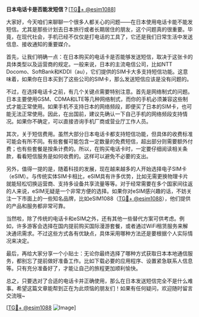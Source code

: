 **日本电话卡是否能发短信？**[[TG💪+ @esim1088](https://t.me/s/esim1088)]

大家好，今天咱们来聊聊一个很多人都关心的问题——在日本使用电话卡能不能发短信。尤其是那些计划去日本旅行或者长期居住的朋友，这个问题真的很重要。毕竟，在现代社会，手机已经不仅仅是打电话的工具了，它还是我们日常生活中发送信息、接收通知的重要媒介。

首先，让我们明确一点：在日本购买的电话卡是否能够发送短信，取决于这张卡的具体类型以及运营商的规定。一般来说，日本的主流电信公司，比如NTT Docomo、SoftBank和KDDI（au），它们提供的SIM卡大多支持短信功能。这意味着，如果你在日本买到了这些公司的SIM卡，那么发送短信应该是没有问题的。

不过，在选择电话卡之前，有几个关键点需要特别注意。首先是网络制式的问题。日本主要使用GSM、CDMA和LTE等几种网络制式，而你的手机必须兼容这些制式才能正常使用。如果手机不支持日本的网络频段，即便买了日本的SIM卡，也可能无法正常使用。因此，在出国前，建议先确认一下自己手机的网络频段支持情况。如果你不确定，可以直接咨询手机厂商或营业厅工作人员。

其次，关于短信费用。虽然大部分日本电话卡都支持短信功能，但具体的收费标准可能会有所不同。有些套餐可能包含一定数量的免费短信，超出部分则需要额外付费；也有些套餐是按条计费的。所以，在购买电话卡时，一定要仔细阅读相关条款，看看短信服务是如何收费的。这样可以避免不必要的支出。

另外，值得一提的是，随着科技的发展，现在越来越多的人开始选择电子SIM卡（eSIM）。与传统实体SIM卡相比，eSIM具有许多优势，比如无需更换物理卡片就能轻松切换运营商、支持多设备共享流量等等。对于经常需要在多个国家间往返的人来说，eSIM无疑是一个非常方便的选择。如果你对eSIM感兴趣的话，不妨关注一下市面上的一些知名品牌，比如eSIM1088（[TG💪+ @esim1088](https://t.me/s/esim1088)），他们提供的产品和服务都非常可靠。

当然啦，除了传统的电话卡和eSIM之外，还有其他一些替代方案可供考虑。例如，许多游客会选择在国内提前购买国际漫游套餐，或者通过WiFi租赁服务来解决通讯需求。不过这些方式各有优缺点，具体采用哪种方法还是要根据个人实际情况来决定。

最后，再给大家分享一个小贴士：无论你最终选择了哪种方式获取日本本地通信服务，都别忘了提前做好准备工作。比如下载必要的应用程序、设置紧急联系人信息等。只有充分准备好了，才能让自己的旅程更加顺利愉快。

总之，只要选对了合适的电话卡并正确使用，那么在日本发送短信完全不是什么难事。希望这篇文章能帮到正在为此烦恼的朋友们！如果有任何疑问，欢迎随时留言交流哦~

[[TG💪+ @esim1088](https://t.me/s/esim1088) ![Image](https://i.postimg.cc/4NQfJmqS/Snipaste-2025-05-13-00-14-12.png)]